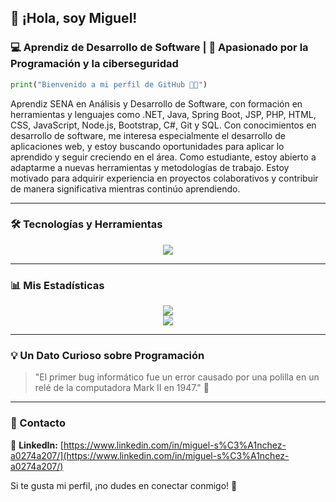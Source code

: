 ## 👋 ¡Hola, soy Miguel!  
### 💻 Aprendiz de Desarrollo de Software | 🚀 Apasionado por la Programación y la ciberseguridad

```python
print("Bienvenido a mi perfil de GitHub 👨‍💻")
```

Aprendiz SENA en Análisis y Desarrollo de Software, con formación en herramientas y lenguajes como .NET, Java, Spring Boot, JSP, PHP, HTML, CSS, JavaScript, Node.js, Bootstrap, C#, Git y SQL. Con conocimientos en desarrollo de software, me interesa especialmente el desarrollo de aplicaciones web, y estoy buscando oportunidades para aplicar lo aprendido y seguir creciendo en el área.
Como estudiante, estoy abierto a adaptarme a nuevas herramientas y metodologías de trabajo. Estoy motivado para adquirir experiencia en proyectos colaborativos y contribuir de manera significativa mientras continúo aprendiendo.

---

### 🛠️ Tecnologías y Herramientas  
<div align="center">
  <img src="https://skillicons.dev/icons?i=java,spring,php,html,css,js,nodejs,bootstrap,cs,dotnet,sql" />
</div>

---

### 📊 Mis Estadísticas
<div align="center">
  <img src="https://github-readme-stats.vercel.app/api?username=MiguelSanchezlo&show_icons=true&theme=radical" />
  <br>
  <img src="https://github-readme-streak-stats.herokuapp.com/?user=MiguelSanchezlo&theme=radical" />
</div>

---

### 💡 Un Dato Curioso sobre Programación
> "El primer bug informático fue un error causado por una polilla en un relé de la computadora Mark II en 1947." 🐛

---

### 📩 Contacto
🔗 **LinkedIn:** [https://www.linkedin.com/in/miguel-s%C3%A1nchez-a0274a207/](https://www.linkedin.com/in/miguel-s%C3%A1nchez-a0274a207/)  


Si te gusta mi perfil, ¡no dudes en conectar conmigo! 🚀
